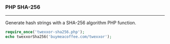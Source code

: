 ### PHP SHA-256
___

Generate hash strings with a SHA-256 algorithm PHP function.

``` php
require_once('twexxor-sha256.php');
echo twexxorSha256('buymeacoffee.com/twexxor');
```
